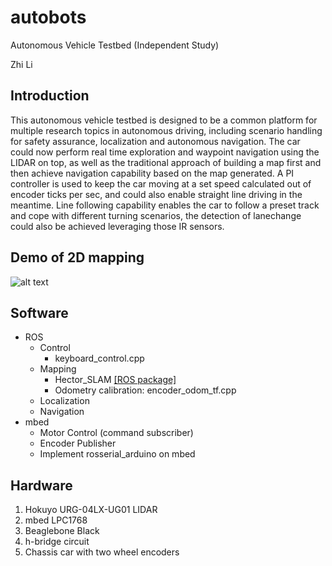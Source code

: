 # autobots
  Autonomous Vehicle Testbed (Independent Study)
  
  Zhi Li

## Introduction
  This autonomous vehicle testbed is designed to be a common platform for multiple research topics in autonomous driving, including scenario handling for safety assurance, localization and autonomous navigation. The car could now perform real time exploration and waypoint navigation using the LIDAR on top, as well as the traditional approach of building a map first and then achieve navigation capability based on the map generated. A PI controller is used to keep the car moving at a set speed calculated out of encoder ticks per sec, and could also enable straight line driving in the meantime. Line following capability enables the car to follow a preset track and cope with different turning scenarios, the detection of lanechange could also be achieved leveraging those IR sensors.

## Demo of 2D mapping
![alt text](https://github.com/snugglelamb/autobots/blob/master/resources/mlab_mapping_gif.gif "2D mapping of mlab")

## Software
* ROS
  * Control
    * keyboard_control.cpp
  * Mapping
    * Hector_SLAM  [[ROS package]](http://wiki.ros.org/hector_slam)
    * Odometry calibration: encoder_odom_tf.cpp
  * Localization
  * Navigation
* mbed
  * Motor Control (command subscriber)
  * Encoder Publisher
  * Implement rosserial_arduino on mbed

## Hardware
  1. Hokuyo URG-04LX-UG01 LIDAR
  2. mbed LPC1768
  3. Beaglebone Black
  4. h-bridge circuit
  5. Chassis car with two wheel encoders


